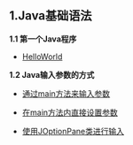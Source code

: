 ## 1.Java基础语法 ##
**1.1 第一个Java程序**

-	[HelloWorld]()

**1.2 Java输入参数的方式**

-	[通过main方法来输入参数]()

-	[在main方法内直接设置参数]()

-	[使用JOptionPane类进行输入]()
